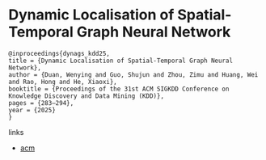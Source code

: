 # Dynamic Localisation of Spatial-Temporal Graph Neural Network

```
@inproceedings{dynags_kdd25,
title = {Dynamic Localisation of Spatial-Temporal Graph Neural Network},
author = {Duan, Wenying and Guo, Shujun and Zhou, Zimu and Huang, Wei and Rao, Hong and He, Xiaoxi},
booktitle = {Proceedings of the 31st ACM SIGKDD Conference on Knowledge Discovery and Data Mining (KDD)},
pages = {283–294},
year = {2025}
}
```

links
- [acm](https://dl.acm.org/doi/10.1145/3690624.3709331)
